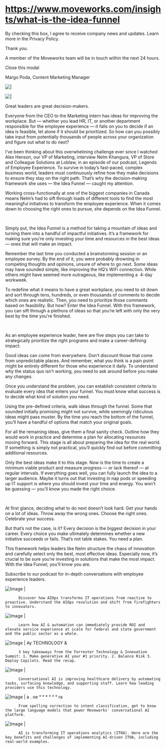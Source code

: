# https://www.moveworks.com/insights/what-is-the-idea-funnel

By checking this box, I agree to receive company news and updates. Learn more in the Privacy Policy.

Thank you.

A member of the Moveworks team will be in touch within the next 24 hours.



  Close this modal
  



Margo Poda, Content Marketing Manager


![ | ](https://www.moveworks.com/hubfs/Idea%20Funnel_V1_FINAL.png)

![ | ](https://www.moveworks.com/hubfs/Idea%20Funnel_V1_FINAL.png)

Great leaders are great decision-makers.

Everyone from the CEO to the Marketing intern has ideas for improving the workplace. But — whether you lead HR, IT, or another department responsible for the employee experience — it falls on you to decide if an idea is feasible, let alone if it should be prioritized. So how can you possibly take input from potentially thousands of people across your organization and figure out what to do next?

I’ve been thinking about this overwhelming challenge ever since I watched Alex Henson, our VP of Marketing, interview Nelm Khangura, VP of Store and Colleague Solutions at Loblaw, in an episode of our podcast, Legends of Employee Experience. To survive in today’s fast-paced, complex business world, leaders must continuously refine how they make decisions to ensure they stay on the right path. That’s why the decision-making framework she uses — the Idea Funnel — caught my attention.

Working cross-functionally at one of the biggest companies in Canada means Nelm’s had to sift through loads of different tools to find the most meaningful initiatives to transform the employee experience. When it comes down to choosing the right ones to pursue, she depends on the Idea Funnel.

 

Simply put, the Idea Funnel is a method for taking a mountain of ideas and turning them into a handful of impactful initiatives. It’s a framework for making sure you’re only investing your time and resources in the best ideas — ones that will make an impact.

Remember the last time you conducted a brainstorming session or an employee survey. By the end of it, you were probably drowning in competing thoughts and opinions, unsure of where to go next. Some ideas may have sounded simple, like improving the HQ’s WiFi connection. While others might have seemed more outrageous, like implementing a  4-day workweek. 

To redefine what it means to have a great workplace, you need to sit down and sort through tens, hundreds, or even thousands of comments to decide which ones are realistic. Then, you need to prioritize those comments based on feasibility. But how? Enter the Idea Funnel. With this framework, you can sift through a plethora of ideas so that you’re left with only the very best by the time you're finished.

 

As an employee experience leader, here are five steps you can take to strategically prioritize the right programs and make a career-defining impact:

Good ideas can come from everywhere. Don’t discount those that come from unpredictable places. And remember, what you think is a pain point might be entirely different for those who experience it daily. To understand why the status quo isn’t working, you need to ask around before you make any changes. 

Once you understand the problem, you can establish consistent criteria to evaluate every idea that enters your funnel. You must know what success is to decide what kind of solution you need. 

Using the pre-defined criteria, walk ideas through the funnel. Some that sounded initially promising might not survive, while seemingly ridiculous ideas might pass muster. By the time you reach the bottom of the funnel, you’ll have a handful of options that match your original goals.

For all the remaining ideas, give them a final sanity check. Outline how they would work in practice and determine a plan for allocating resources moving forward. This stage is all about preparing the idea for the real world. If something is simply not practical, you’ll quickly find out before committing additional resources.

Only the best ideas make it to this stage. Now is the time to create a minimum viable product and measure progress — or lack thereof — at regular intervals. If everything goes well, you can fully launch the idea to a larger audience. Maybe it turns out that investing in nap pods or speeding up IT support is where you should invest your time and energy. You won’t be guessing — you’ll know you made the right choice.

 

At first glance, deciding what to do next doesn’t look hard. Get your hands on a lot of ideas. Throw away the wrong ones. Choose the right ones. Celebrate your success. 

But that’s not the case, is it? Every decision is the biggest decision in your career. Every choice you make ultimately determines whether a new initiative succeeds or fails. That’s not table stakes. You need a plan. 

This framework helps leaders like Nelm structure the chaos of innovation and carefully select only the best, most effective ideas. Especially now, it’s crucial to be sure you’re investing in solutions that make the most impact. With the Idea Funnel, you’ll know you are.

Subscribe to our podcast for in-depth conversations with employee experience leaders.

![Image | ](https://www.moveworks.com/hs-fs/hubfs/AIOps-featured-image.png)


          Discover how AIOps transforms IT operations from reactive to proactive. Understand the AIOps revolution and shift from firefighters to innovators.
        

![Image | ](https://www.moveworks.com/hs-fs/hubfs/Public-Sector-Convo-AI.png)


          Learn how AI & automation can immediately provide ROI and elevate service experience at scale for federal and state government and the public sector as a whole.
        

![Image | Ay TECHNOLOGY &](https://www.moveworks.com/hs-fs/hubfs/Forrester%20T%26I%20%281%29.png)


          3 key takeaways from the Forrester Technology & Innovation Summit: 1. Make generative AI your #1 priority. 2. Balance Risk 3. Deploy Copilots. Read the recap.
        

![Image | ](https://www.moveworks.com/hs-fs/hubfs/healthcare-test.png)


          Conversational AI is improving healthcare delivery by automating tasks, surfacing knowledge, and supporting staff. Learn how leading providers use this technology.
        

![Image | a . oe ° ° * ° ° ° ra](https://www.moveworks.com/hs-fs/hubfs/Moveworks_LLM_Feature.png)


          From spelling correction to intent classification, get to know the large language models that power Moveworks' conversational AI platform.
        

![Image | ](https://www.moveworks.com/hs-fs/hubfs/ITOA_feature.png)


          AI is transforming IT operations analytics (ITOA). Here are the key benefits and challenges of implementing AI-driven ITOA, including real-world examples.
        

